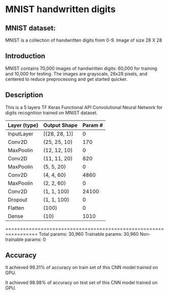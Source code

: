 # MNIST handwritten digits

## MNIST dataset:
MNIST is a collection of handwritten digits from 0-9. 
Image of size 28 X 28

## Introduction
MNIST contains 70,000 images of handwritten digits: 60,000 for training and 10,000 for testing. The images are grayscale, 28x28 pixels, and centered to reduce preprocessing and get started quicker.

## Description
This is a 5 layers TF Keras Functional API Convolutional Neural Network for digits recognition trained on MNIST dataset.

| Layer (type)  | Output Shape  | Param #  		|
| ------------- | ------------- | ------------- |
| InputLayer  	| [(28, 28, 1)]	| 0   	|
| Conv2D   		| (25, 25, 10)  | 170   |
| MaxPoolin   	| (12, 12, 10)  | 0   	|
| Conv2D   		| (11, 11, 20)  | 820   |
| MaxPoolin   	| (5, 5, 20)   	| 0   	|
| Conv2D   		| (4, 4, 60)   	| 4860	|
| MaxPoolin   	| (2, 2, 60)   	| 0   	|
| Conv2D   		| (1, 1, 100)  	| 24100	|
| Dropout   	| (1, 1, 100)  	| 0 	|
| Flatten   	| (100)   		| 0 	|
| Dense   		| (10)   		| 1010 	|
=================================================================
Total params: 30,960
Trainable params: 30,960
Non-trainable params: 0


## Accuracy
It achieved 99.31% of accuracy on train set of this CNN model trained on GPU.

It achieved 98.98% of accuracy on test set of this CNN model trained on GPU.

